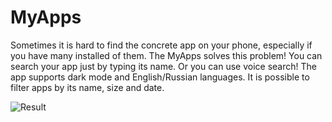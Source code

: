 # MyApps

Sometimes it is hard to find the concrete app on your phone, especially if you have many installed of them. The MyApps solves this problem! You can search your app just by typing its name. Or you can use voice search! The app supports dark mode and English/Russian languages. It is possible to filter apps by its name, size and date.

![Result](demonstration/my_apps.gif)